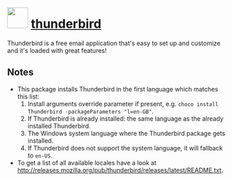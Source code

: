 # <img src="https://cdn.jsdelivr.net/gh/chocolatey-community/chocolatey-coreteampackages@edba4a5849ff756e767cba86641bea97ff5721fe/icons/thunderbird.png" width="48" height="48"/> [thunderbird](https://chocolatey.org/packages/thunderbird)


Thunderbird is a free email application that's easy to set up and customize  and it's loaded with great features!


## Notes

- This package installs Thunderbird in the first language which matches this list:
  1. Install arguments override parameter if present, e.g. `choco install Thunderbird -packageParameters "l=en-GB"`.
  1. If Thunderbird is already installed: the same language as the already installed Thunderbird.
  1. The Windows system language where the Thunderbird package gets installed.
  1. If Thunderbird does not support the system language, it will fallback to `en-US`.
- To get a list of all available locales have a look at http://releases.mozilla.org/pub/thunderbird/releases/latest/README.txt.
